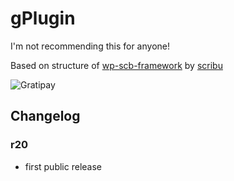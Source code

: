 # gPlugin

I'm not recommending this for anyone!

Based on structure of [wp-scb-framework](https://github.com/scribu/wp-scb-framework) by [scribu](https://github.com/scribu)

![Gratipay](http://img.shields.io/gratipay/geminorum.svg) <script data-gratipay-username="geminorum"
        data-gratipay-widget="button"
        src="//grtp.co/v1.js"></script>

## Changelog

### r20
* first public release
